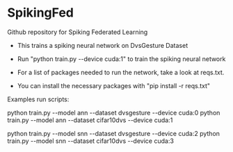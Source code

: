 # SpikingFed
Github repository for Spiking Federated Learning

- This trains a spiking neural network on DvsGesture Dataset

- Run "python train.py --device cuda:1" to train the spiking neural network

- For a list of packages needed to run the network, take a look at reqs.txt.

- You can install the necessary packages with "pip install -r reqs.txt"



Examples run scripts:

python train.py --model ann --dataset dvsgesture --device cuda:0
python train.py --model ann --dataset cifar10dvs --device cuda:1

python train.py --model snn --dataset dvsgesture --device cuda:2
python train.py --model snn --dataset cifar10dvs --device cuda:3